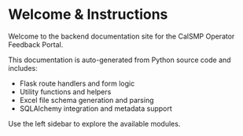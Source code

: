 # Welcome & Instructions

Welcome to the backend documentation site for the CalSMP Operator Feedback Portal.

This documentation is auto-generated from Python source code and includes:

- Flask route handlers and form logic
- Utility functions and helpers
- Excel file schema generation and parsing
- SQLAlchemy integration and metadata support

Use the left sidebar to explore the available modules.
